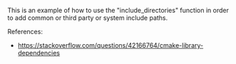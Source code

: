 This is an example of how to use the "include_directories"
function in order to add common or third party or system include paths.

References:
- https://stackoverflow.com/questions/42166764/cmake-library-dependencies
